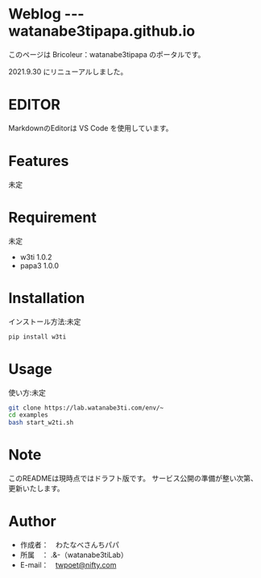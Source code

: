 # Weblog --- watanabe3tipapa.github.io
 
このページは Bricoleur：watanabe3tipapa のポータルです。

2021.9.30 にリニューアルしました。 
 
# EDITOR
 
MarkdownのEditorは VS Code を使用しています。
 
# Features
 
未定
 
# Requirement
 
未定
 
* w3ti 1.0.2
* papa3 1.0.0
 
# Installation
 
インストール方法:未定
 
```bash
pip install w3ti
```
 
# Usage
 
使い方:未定
 
```bash
git clone https://lab.watanabe3ti.com/env/~
cd examples
bash start_w2ti.sh
```
 
# Note
 
このREADMEは現時点ではドラフト版です。
サービス公開の準備が整い次第、更新いたします。
 
# Author
 
* 作成者：　わたなべさんちパパ
* 所属　：  .&-（watanabe3tiLab）
* E-mail：　twpoet@nifty.com
